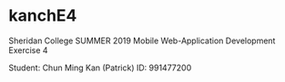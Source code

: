 # kanchE4

Sheridan College
SUMMER 2019
Mobile Web-Application Development 
Exercise 4

Student: Chun Ming Kan (Patrick)
ID: 991477200
